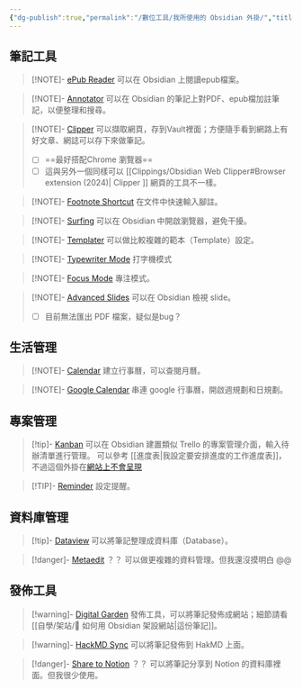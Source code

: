 ```yaml
---
{"dg-publish":true,"permalink":"/數位工具/我所使用的 Obsidian 外掛/","title":"我使用的 Obsidian 外掛","tags":["🎯學習歷程檔案","HackMD","Notion","📝數位工具交流beta","DigitalGarden","obsidian","self_learing","website_design"],"noteIcon":"3","created":"2025-05-06T17:39:58.000+08:00","updated":"2025-05-10T22:00:15.685+08:00"}
---
```



## 筆記工具


> [!NOTE]- [ePub Reader](obsidian://show-plugin?id=obsidian-epub-plugin)
> 可以在 Obsidian 上閱讀epub檔案。

> [!NOTE]- [Annotator](obsidian://show-plugin?id=obsidian-annotator)
> 可以在 Obsidian 的筆記上對PDF、epub檔加註筆記，以便整理和搜尋。

> [!NOTE]- [Clipper](obsidian://show-plugin?id=obsidian-clipper)
> 可以擷取網頁，存到Vault裡面；方便隨手看到網路上有好文章、網誌可以存下來做筆記。
> - [ ] ==最好搭配Chrome 瀏覽器==
> - [ ] 這與另外一個同樣可以 [[Clippings/Obsidian Web Clipper#Browser extension (2024)\| Clipper ]] 網頁的工具不一樣。

> [!NOTE]- [Footnote Shortcut](obsidian://show-plugin?id=obsidian-footnotes)
> 在文件中快速輸入腳註。
  

> [!NOTE]- [Surfing](obsidian://show-plugin?id=surfing)
> 可以在 Obsidian 中開啟瀏覽器，避免干擾。


> [!NOTE]- [Templater](obsidian://show-plugin?id=templater-obsidian)
> 可以做比較複雜的範本（Template）設定。


> [!NOTE]- [Typewriter Mode](obsidian://show-plugin?id=typewriter-mode)
> 打字機模式


> [!NOTE]- [Focus Mode](obsidian://show-plugin?id=obsidian-focus-mode)
> 專注模式。


> [!NOTE]- [Advanced Slides](obsidian://show-plugin?id=obsidian-advanced-slides)
> 可以在 Obsidian 檢視 slide。
> - [ ] 目前無法匯出 PDF 檔案，疑似是bug？

## 生活管理


> [!NOTE]- [Calendar](obsidian://show-plugin?id=calendar)
> 建立行事曆，可以查閱月曆。


> [!NOTE]- [Google Calendar](obsidian://show-plugin?id=google-calendar)
> 串連 google 行事曆，開啟週規劃和日規劃。





## 專案管理


> [!tip]- [Kanban](obsidian://show-plugin?id=obsidian-kanban)
> 可以在 Obsidian 建置類似 Trello 的專案管理介面，輸入待辦清單進行管理。
> 可以參考 [[進度表\|我設定要安排進度的工作進度表]]，不過這個外掛在[網站上不會呈現](https://bravetree318.netlify.app/%E7%A4%BE%E6%9C%83%E5%A0%B1%E5%B0%8E%E5%B7%A5%E4%BD%9C%E9%9A%8A@0606/%E9%80%B2%E5%BA%A6%E8%A1%A8/)


> [!TIP]- [Reminder](obsidian://show-plugin?id=obsidian-reminder-plugin)
> 設定提醒。

## 資料庫管理

> [!tip]- [Dataview](obsidian://show-plugin?id=dataview)
> 可以將筆記整理成資料庫（Database）。


> [!danger]- [Metaedit](obsidian://show-plugin?id=metaedit) ？？
> 可以做更複雜的資料管理。但我還沒摸明白 @@



## 發佈工具


> [!warning]- [Digital Garden](obsidian://show-plugin?id=digitalgarden)
> 發佈工具，可以將筆記發佈成網站；細節請看[[自學/架站/🔖 如何用 Obsidian 架設網站\|這份筆記]]。


> [!warning]- [HackMD Sync](obsidian://show-plugin?id=hackmd-sync)
> 可以將筆記發佈到 HakMD 上面。


> [!danger]- [Share to Notion](obsidian://show-plugin?id=obsidian-to-notion) ？？
> 可以將筆記分享到 Notion 的資料庫裡面。但我很少使用。


